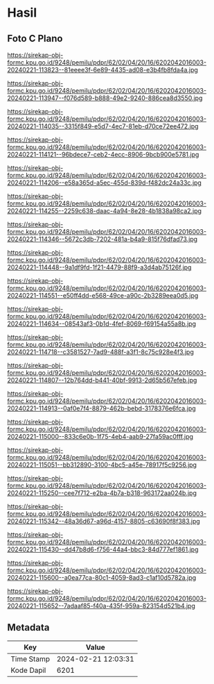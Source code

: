 # Hasil

## Foto C Plano

https://sirekap-obj-formc.kpu.go.id/9248/pemilu/pdpr/62/02/04/20/16/6202042016003-20240221-113823--81eeee3f-6e89-4435-ad08-e3b4fb8fda4a.jpg

https://sirekap-obj-formc.kpu.go.id/9248/pemilu/pdpr/62/02/04/20/16/6202042016003-20240221-113947--f076d589-b888-49e2-9240-886cea8d3550.jpg

https://sirekap-obj-formc.kpu.go.id/9248/pemilu/pdpr/62/02/04/20/16/6202042016003-20240221-114035--3315f849-e5d7-4ec7-81eb-d70ce72ee472.jpg

https://sirekap-obj-formc.kpu.go.id/9248/pemilu/pdpr/62/02/04/20/16/6202042016003-20240221-114121--96bdece7-ceb2-4ecc-8906-9bcb900e5781.jpg

https://sirekap-obj-formc.kpu.go.id/9248/pemilu/pdpr/62/02/04/20/16/6202042016003-20240221-114206--e58a365d-a5ec-455d-839d-f482dc24a33c.jpg

https://sirekap-obj-formc.kpu.go.id/9248/pemilu/pdpr/62/02/04/20/16/6202042016003-20240221-114255--2259c638-daac-4a94-8e28-4b1838a98ca2.jpg

https://sirekap-obj-formc.kpu.go.id/9248/pemilu/pdpr/62/02/04/20/16/6202042016003-20240221-114346--5672c3db-7202-481a-b4a9-815f76dfad73.jpg

https://sirekap-obj-formc.kpu.go.id/9248/pemilu/pdpr/62/02/04/20/16/6202042016003-20240221-114448--9a1df9fd-1f21-4479-88f9-a3d4ab75126f.jpg

https://sirekap-obj-formc.kpu.go.id/9248/pemilu/pdpr/62/02/04/20/16/6202042016003-20240221-114551--e50ff4dd-e568-49ce-a90c-2b3289eea0d5.jpg

https://sirekap-obj-formc.kpu.go.id/9248/pemilu/pdpr/62/02/04/20/16/6202042016003-20240221-114634--08543af3-0b1d-4fef-8069-f69154a55a8b.jpg

https://sirekap-obj-formc.kpu.go.id/9248/pemilu/pdpr/62/02/04/20/16/6202042016003-20240221-114718--c3581527-7ad9-488f-a3f1-8c75c928e4f3.jpg

https://sirekap-obj-formc.kpu.go.id/9248/pemilu/pdpr/62/02/04/20/16/6202042016003-20240221-114807--12b764dd-b441-40bf-9913-2d65b567efeb.jpg

https://sirekap-obj-formc.kpu.go.id/9248/pemilu/pdpr/62/02/04/20/16/6202042016003-20240221-114913--0af0e7f4-8879-462b-bebd-3178376e6fca.jpg

https://sirekap-obj-formc.kpu.go.id/9248/pemilu/pdpr/62/02/04/20/16/6202042016003-20240221-115000--833c6e0b-1f75-4eb4-aab9-27fa59ac0fff.jpg

https://sirekap-obj-formc.kpu.go.id/9248/pemilu/pdpr/62/02/04/20/16/6202042016003-20240221-115051--bb312890-3100-4bc5-a45e-78917f5c9256.jpg

https://sirekap-obj-formc.kpu.go.id/9248/pemilu/pdpr/62/02/04/20/16/6202042016003-20240221-115250--cee7f712-e2ba-4b7a-b318-963172aa024b.jpg

https://sirekap-obj-formc.kpu.go.id/9248/pemilu/pdpr/62/02/04/20/16/6202042016003-20240221-115342--48a36d67-a96d-4157-8805-c63690f8f383.jpg

https://sirekap-obj-formc.kpu.go.id/9248/pemilu/pdpr/62/02/04/20/16/6202042016003-20240221-115430--dd47b8d6-f756-44a4-bbc3-84d777ef1861.jpg

https://sirekap-obj-formc.kpu.go.id/9248/pemilu/pdpr/62/02/04/20/16/6202042016003-20240221-115600--a0ea77ca-80c1-4059-8ad3-c1af10d5782a.jpg

https://sirekap-obj-formc.kpu.go.id/9248/pemilu/pdpr/62/02/04/20/16/6202042016003-20240221-115652--7adaaf85-f40a-435f-959a-823154d521b4.jpg


## Metadata

| Key        | Value               |
| ---------- | ------------------- |
| Time Stamp | 2024-02-21 12:03:31 |
| Kode Dapil | 6201                |



